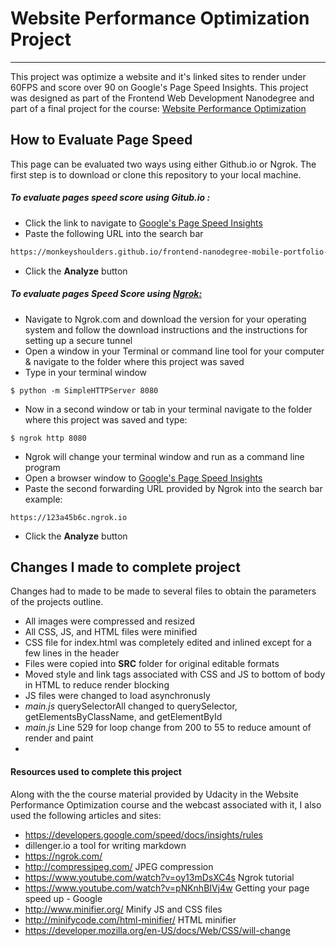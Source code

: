 # Website Performance Optimization Project
---

This project was optimize a website and it's linked sites to render under 60FPS and score over 90 on Google's Page Speed Insights. This project was designed as part of the Frontend Web Development Nanodegree and part of a final project for the course: [Website Performance Optimization](https://www.udacity.com/course/website-performance-optimization--ud884)

## How to Evaluate Page Speed
This page can be evaluated two ways using either Github.io or Ngrok. The first step is to download or clone this repository to your local machine.

##### To evaluate pages speed score using Gitub.io :

- Click the link to navigate to [Google's Page Speed Insights](https://developers.google.com/speed/pagespeed/insights/)
- Paste the following URL into the search bar
```sh
https://monkeyshoulders.github.io/frontend-nanodegree-mobile-portfolio-master/
```
- Click the **Analyze** button

##### To evaluate pages Speed Score using [Ngrok:](https://ngrok.com/)
- Navigate to Ngrok.com and download the version for your operating system and follow the download instructions and the instructions for setting up a secure tunnel
- Open a window in your Terminal or command line tool for your computer & navigate to the folder where this project was saved
- Type in your terminal window
```
$ python -m SimpleHTTPServer 8080
```
- Now in a second window or tab in your terminal navigate to the folder where this project was saved and type:
```
$ ngrok http 8080
```
- Ngrok will change your terminal window and run as a command line program
- Open a browser window to [Google's Page Speed Insights](https://developers.google.com/speed/pagespeed/insights/)
- Paste the second forwarding URL provided by Ngrok into the search bar
example:
```
https://123a45b6c.ngrok.io
```

- Click the **Analyze** button

## Changes I made to complete project ##

Changes had to made to be made to several files to obtain the parameters of the projects outline.

- All images were compressed and resized
- All CSS, JS, and HTML files were minified
- CSS file for index.html was completely edited and inlined except for a few lines in the header
- Files were copied into **SRC** folder for original editable formats
- Moved style and link tags associated with CSS and JS to bottom of body in HTML to reduce render blocking
- JS files were changed to load asynchronusly
- *main.js* querySelectorAll changed to querySelector, getElementsByClassName, and getElementById
- *main.js* Line 529 for loop change from 200 to 55 to reduce amount of render and paint
-

#### Resources used to complete this project ####

Along with the the course material provided by Udacity in the Website Performance Optimization course and the webcast associated with it, I also used the following articles and sites:

- https://developers.google.com/speed/docs/insights/rules
- dillenger.io a tool for writing markdown
- https://ngrok.com/
- http://compressjpeg.com/ JPEG compression
- https://www.youtube.com/watch?v=oy13mDsXC4s Ngrok tutorial
- https://www.youtube.com/watch?v=pNKnhBIVj4w Getting your page speed up - Google
- http://www.minifier.org/ Minify JS and CSS files
- http://minifycode.com/html-minifier/ HTML minifier
- https://developer.mozilla.org/en-US/docs/Web/CSS/will-change
